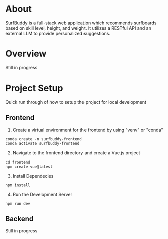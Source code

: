 # About

SurfBuddy is a full-stack web application which recommends surfboards based on skill level, height, and weight. It utilizes a RESTful API and an external LLM to provide personalized suggestions.

# Overview

Still in progress

# Project Setup

Quick run through of how to setup the project for local development

## Frontend

1. Create a virtual environment for the frontend by using "venv" or "conda"

```
conda create -n surfbuddy-frontend
conda activate surfbuddy-frontend
```

2. Navigate to the frontend directory and create a Vue.js project

```
cd frontend
npm create vue@latest
```

3. Install Dependecies

```
npm install
```

4. Run the Development Server

```
npm run dev
```

## Backend

Still in progress
